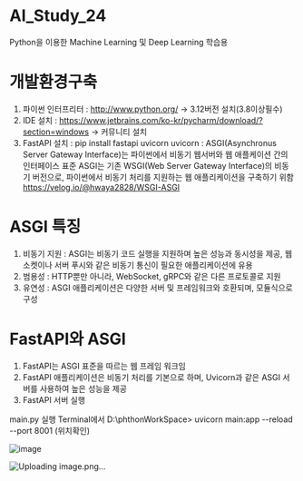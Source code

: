 # AI_Study_24
Python을 이용한 Machine Learning 및 Deep Learning 학습용

# 개발환경구축
1. 파이썬 인터프리터 : http://www.python.org/ -> 3.12버전 설치(3.8이상필수)
2. IDE 설치 : https://www.jetbrains.com/ko-kr/pycharm/download/?section=windows -> 커뮤니티 설치
3. FastAPI 설치 : pip install fastapi uvicorn uvicorn : ASGI(Asynchronus Server Gateway Interface)는 파이썬에서 비동기 웹서버와 웹 애플케이션 간의 인터페이스 표준 ASGI는 기존 WSGI(Web Server Gateway Interface)의 비동기 버전으로, 파이썬에서 비동기 처리를 지원하는 웹 애플리케이션을 구축하기 위함 https://velog.io/@hwaya2828/WSGI-ASGI

# ASGI 특징
1. 비동기 지원 : ASGI는 비동기 코드 실행을 지원하며 높은 성능과 동시성을 제공, 웹소켓이나 서버 푸시와 같은 비동기 통신이 필요한 애플리케이션에 유용
2. 범용성 : HTTP뿐만 아니라, WebSocket, gRPC와 같은 다른 프로토콜로 지원
3. 유연성 : ASGI 애플리케이션은 다양한 서버 및 프레임워크와 호환되며, 모듈식으로 구성

# FastAPI와 ASGI
1. FastAPI는 ASGI 표준을 따르는 웹 프레임 워크임
2. FastAPI 애플리케이션은 비동기 처리를 기본으로 하며, Uvicorn과 같은 ASGI 서버를 사용하여 높은 성능을 제공
3. FastAPI 서버 실행

main.py 실행
Terminal에서 D:\phthonWorkSpace> uvicorn main:app --reload --port 8001 (위치확인)

![image](https://github.com/user-attachments/assets/cbafc721-f6f9-4896-87c6-f30920d9e80b)

![Uploading image.png…]()
